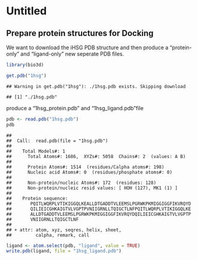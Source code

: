 Untitled
================

## Prepare protein structures for Docking

We want to download the iHSG PDB structure and then produce a
“protein-only” and “ligand-only” new seperate PDB files.

``` r
library(bio3d)

get.pdb("1hsg")
```

    ## Warning in get.pdb("1hsg"): ./1hsg.pdb exists. Skipping download

    ## [1] "./1hsg.pdb"

produce a “1hsg\_protein.pdb” and “1hsg\_ligand.pdb”file

``` r
pdb <- read.pdb("1hsg.pdb")
pdb
```

    ## 
    ##  Call:  read.pdb(file = "1hsg.pdb")
    ## 
    ##    Total Models#: 1
    ##      Total Atoms#: 1686,  XYZs#: 5058  Chains#: 2  (values: A B)
    ## 
    ##      Protein Atoms#: 1514  (residues/Calpha atoms#: 198)
    ##      Nucleic acid Atoms#: 0  (residues/phosphate atoms#: 0)
    ## 
    ##      Non-protein/nucleic Atoms#: 172  (residues: 128)
    ##      Non-protein/nucleic resid values: [ HOH (127), MK1 (1) ]
    ## 
    ##    Protein sequence:
    ##       PQITLWQRPLVTIKIGGQLKEALLDTGADDTVLEEMSLPGRWKPKMIGGIGGFIKVRQYD
    ##       QILIEICGHKAIGTVLVGPTPVNIIGRNLLTQIGCTLNFPQITLWQRPLVTIKIGGQLKE
    ##       ALLDTGADDTVLEEMSLPGRWKPKMIGGIGGFIKVRQYDQILIEICGHKAIGTVLVGPTP
    ##       VNIIGRNLLTQIGCTLNF
    ## 
    ## + attr: atom, xyz, seqres, helix, sheet,
    ##         calpha, remark, call

``` r
ligand <- atom.select(pdb, "ligand", value = TRUE)
write.pdb(ligand, file = "1hsg_ligand.pdb")
```
